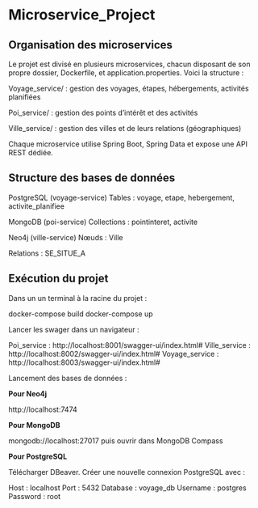 # Microservice_Project

## Organisation des microservices
Le projet est divisé en plusieurs microservices, chacun disposant de son propre dossier, Dockerfile, et application.properties. Voici la structure :

Voyage_service/ : gestion des voyages, étapes, hébergements, activités planifiées

Poi_service/ : gestion des points d’intérêt et des activités

Ville_service/ : gestion des villes et de leurs relations (géographiques)

Chaque microservice utilise Spring Boot, Spring Data et expose une API REST dédiée.

## Structure des bases de données
PostgreSQL (voyage-service) Tables : voyage, etape, hebergement, activite_planifiee

MongoDB (poi-service) Collections : pointinteret, activite

Neo4j (ville-service) Nœuds : Ville

Relations : SE_SITUE_A

## Exécution du projet

Dans un un terminal à la racine du projet :

docker-compose build 
docker-compose up

Lancer les swager dans un navigateur : 

Poi_service : http://localhost:8001/swagger-ui/index.html# 
Ville_service : http://localhost:8002/swagger-ui/index.html# 
Voyage_service : http://localhost:8003/swagger-ui/index.html#

Lancement des bases de données :

**Pour Neo4j** 

http://localhost:7474

**Pour MongoDB** 

mongodb://localhost:27017 puis ouvrir dans MongoDB Compass

**Pour PostgreSQL**

Télécharger DBeaver. 
Créer une nouvelle connexion PostgreSQL avec :

Host : localhost 
Port : 5432 
Database : voyage_db 
Username : postgres 
Password : root
